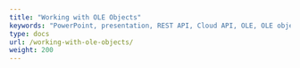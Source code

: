 ```yaml
---
title: "Working with OLE Objects"
keywords: "PowerPoint, presentation, REST API, Cloud API, OLE, OLE object"
type: docs
url: /working-with-ole-objects/
weight: 200
---
```

